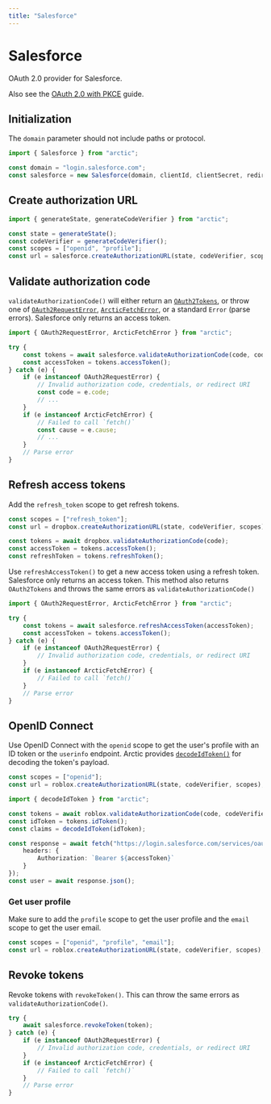 ```yaml
---
title: "Salesforce"
---
```


# Salesforce

OAuth 2.0 provider for Salesforce.

Also see the [OAuth 2.0 with PKCE](/guides/oauth2-pkce) guide.

## Initialization

The `domain` parameter should not include paths or protocol.

```ts
import { Salesforce } from "arctic";

const domain = "login.salesforce.com";
const salesforce = new Salesforce(domain, clientId, clientSecret, redirectURI);
```

## Create authorization URL

```ts
import { generateState, generateCodeVerifier } from "arctic";

const state = generateState();
const codeVerifier = generateCodeVerifier();
const scopes = ["openid", "profile"];
const url = salesforce.createAuthorizationURL(state, codeVerifier, scopes);
```

## Validate authorization code

`validateAuthorizationCode()` will either return an [`OAuth2Tokens`](/reference/main/OAuth2Tokens), or throw one of [`OAuth2RequestError`](/reference/main/OAuth2RequestError), [`ArcticFetchError`](/reference/main/ArcticFetchError), or a standard `Error` (parse errors). Salesforce only returns an access token.

```ts
import { OAuth2RequestError, ArcticFetchError } from "arctic";

try {
	const tokens = await salesforce.validateAuthorizationCode(code, codeVerifier);
	const accessToken = tokens.accessToken();
} catch (e) {
	if (e instanceof OAuth2RequestError) {
		// Invalid authorization code, credentials, or redirect URI
		const code = e.code;
		// ...
	}
	if (e instanceof ArcticFetchError) {
		// Failed to call `fetch()`
		const cause = e.cause;
		// ...
	}
	// Parse error
}
```

## Refresh access tokens

Add the `refresh_token` scope to get refresh tokens.

```ts
const scopes = ["refresh_token"];
const url = dropbox.createAuthorizationURL(state, codeVerifier, scopes);
```

```ts
const tokens = await dropbox.validateAuthorizationCode(code);
const accessToken = tokens.accessToken();
const refreshToken = tokens.refreshToken();
```

Use `refreshAccessToken()` to get a new access token using a refresh token. Salesforce only returns an access token. This method also returns `OAuth2Tokens` and throws the same errors as `validateAuthorizationCode()`

```ts
import { OAuth2RequestError, ArcticFetchError } from "arctic";

try {
	const tokens = await salesforce.refreshAccessToken(accessToken);
	const accessToken = tokens.accessToken();
} catch (e) {
	if (e instanceof OAuth2RequestError) {
		// Invalid authorization code, credentials, or redirect URI
	}
	if (e instanceof ArcticFetchError) {
		// Failed to call `fetch()`
	}
	// Parse error
}
```

## OpenID Connect

Use OpenID Connect with the `openid` scope to get the user's profile with an ID token or the `userinfo` endpoint. Arctic provides [`decodeIdToken()`](/reference/main/decodeIdToken) for decoding the token's payload.

```ts
const scopes = ["openid"];
const url = roblox.createAuthorizationURL(state, codeVerifier, scopes);
```

```ts
import { decodeIdToken } from "arctic";

const tokens = await roblox.validateAuthorizationCode(code, codeVerifier);
const idToken = tokens.idToken();
const claims = decodeIdToken(idToken);
```

```ts
const response = await fetch("https://login.salesforce.com/services/oauth2/userinfo", {
	headers: {
		Authorization: `Bearer ${accessToken}`
	}
});
const user = await response.json();
```

### Get user profile

Make sure to add the `profile` scope to get the user profile and the `email` scope to get the user email.

```ts
const scopes = ["openid", "profile", "email"];
const url = roblox.createAuthorizationURL(state, codeVerifier, scopes);
```

## Revoke tokens

Revoke tokens with `revokeToken()`. This can throw the same errors as `validateAuthorizationCode()`.

```ts
try {
	await salesforce.revokeToken(token);
} catch (e) {
	if (e instanceof OAuth2RequestError) {
		// Invalid authorization code, credentials, or redirect URI
	}
	if (e instanceof ArcticFetchError) {
		// Failed to call `fetch()`
	}
	// Parse error
}
```
